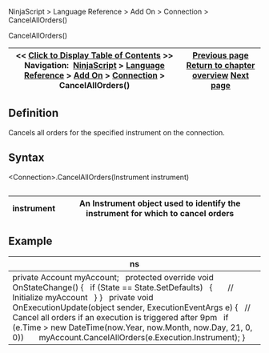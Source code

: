 ﻿
NinjaScript \> Language Reference \> Add On \> Connection \> CancelAllOrders()

CancelAllOrders()

| \<\< [Click to Display Table of Contents](connection_cancelallorders.md) \>\> **Navigation:**     [NinjaScript](ninjascript-1.md) \> [Language Reference](language_reference_wip-1.md) \> [Add On](add_on-1.md) \> [Connection](connection_class-1.md) \> CancelAllOrders() | [Previous page](connection_class-1.md) [Return to chapter overview](connection_class-1.md) [Next page](connect-1.md) |
| --- | --- |
## Definition
Cancels all orders for the specified instrument on the connection.
 
## Syntax
\<Connection\>.CancelAllOrders(Instrument instrument)
## 

| instrument | An Instrument object used to identify the instrument for which to cancel orders |
| --- | --- |
## 
## 
## Example

| ns |
| --- |
| private Account myAccount;   protected override void OnStateChange() {    if (State \=\= State.SetDefaults)    {        // Initialize myAccount    } }   private void OnExecutionUpdate(object sender, ExecutionEventArgs e) {    // Cancel all orders if an execution is triggered after 9pm    if (e.Time \> new DateTime(now.Year, now.Month, now.Day, 21, 0, 0))        myAccount.CancelAllOrders(e.Execution.Instrument); } |
